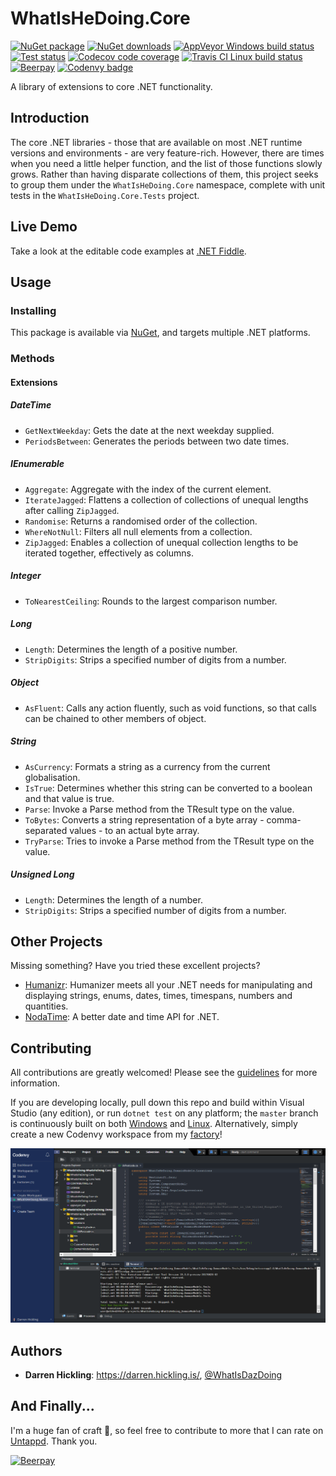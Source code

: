 # WhatIsHeDoing.Core

[![NuGet package](https://img.shields.io/nuget/v/WhatIsHeDoing.Core.svg)](https://www.nuget.org/packages/WhatIsHeDoing.Core/ 'NuGet package')
[![NuGet downloads](https://img.shields.io/nuget/dt/WhatIsHeDoing.Core.svg)](https://www.nuget.org/packages/WhatIsHeDoing.Core/ 'NuGet downloads')
[![AppVeyor Windows build status](https://ci.appveyor.com/api/projects/status/xshdrvqh387kqioe?svg=true)][appveyor]
[![Test status](https://img.shields.io/appveyor/tests/DarrenHickling/whatishedoing-core-e1tc9.svg)](https://ci.appveyor.com/project/DarrenHickling/whatishedoing-core-e1tc9 'Test status')
[![Codecov code coverage](https://codecov.io/gh/WhatIsHeDoing/WhatIsHeDoing.Core/branch/master/graph/badge.svg)](https://codecov.io/gh/WhatIsHeDoing/WhatIsHeDoing.Core 'Codecov code coverage')
[![Travis CI Linux build status](https://travis-ci.org/WhatIsHeDoing/WhatIsHeDoing.Core.svg)][travis]
[![Beerpay](https://beerpay.io/WhatIsHeDoing/WhatIsHeDoing.Core/badge.svg?style=flat)][beerpay]
[![Codenvy badge](https://codenvy.io/factory/resources/codenvy-contribute.svg)][codenvy]

A library of extensions to core .NET functionality.

## Introduction

The core .NET libraries - those that are available on most .NET runtime versions and environments -
are very feature-rich. However, there are times when you need a little helper function, and the list
of those functions slowly grows. Rather than having disparate collections of them, this project seeks
to group them under the `WhatIsHeDoing.Core` namespace, complete with unit tests in the `WhatIsHeDoing.Core.Tests`
project.

## Live Demo

Take a look at the editable code examples at [.NET Fiddle][dotnetfiddle].

## Usage

### Installing

This package is available via [NuGet][nuget], and targets multiple .NET platforms.

### Methods

#### Extensions

##### DateTime

* `GetNextWeekday`: Gets the date at the next weekday supplied.
* `PeriodsBetween`: Generates the periods between two date times.

##### IEnumerable

* `Aggregate`: Aggregate with the index of the current element.
* `IterateJagged`: Flattens a collection of collections of unequal lengths after calling `ZipJagged`.
* `Randomise`: Returns a randomised order of the collection.
* `WhereNotNull`: Filters all null elements from a collection.
* `ZipJagged`: Enables a collection of unequal collection lengths to be iterated together, effectively as columns.

##### Integer

* `ToNearestCeiling`: Rounds to the largest comparison number.

##### Long

* `Length`: Determines the length of a positive number.
* `StripDigits`: Strips a specified number of digits from a number.

##### Object

* `AsFluent`: Calls any action fluently, such as void functions, so that calls can be chained to other
members of object.

##### String

* `AsCurrency`: Formats a string as a currency from the current globalisation.
* `IsTrue`: Determines whether this string can be converted to a boolean and that value is true.
* `Parse`: Invoke a Parse method from the TResult type on the value.
* `ToBytes`: Converts a string representation of a byte array - comma-separated values - to an actual byte array.
* `TryParse`: Tries to invoke a Parse method from the TResult type on the value.

##### Unsigned Long

* `Length`: Determines the length of a number.
* `StripDigits`: Strips a specified number of digits from a number.

## Other Projects

Missing something? Have you tried these excellent projects?

* [Humanizr][humanizr]: Humanizer meets all your .NET needs for manipulating and displaying strings, enums, dates,
times, timespans, numbers and quantities.
* [NodaTime][nodatime]: A better date and time API for .NET.

## Contributing

All contributions are greatly welcomed! Please see the [guidelines][contributing] for more information.

If you are developing locally, pull down this repo and build within Visual Studio (any edition), or
run `dotnet test` on any platform; the `master` branch is continuously built on both [Windows][appveyor]
and [Linux][travis]. Alternatively, simply create a new Codenvy workspace from my [factory][codenvy]!

![Codenvy workspace](Codenvy-WhatIsHeDoing-NuGet.png)

## Authors

* **Darren Hickling**: https://darren.hickling.is/, [@WhatIsDazDoing][whatisdazdoing]

## And Finally...

I'm a huge fan of craft :beers:, so feel free to contribute to more that I can rate on [Untappd][untappd].
Thank you.

[![Beerpay](https://beerpay.io/WhatIsHeDoing/WhatIsHeDoing.Core/badge.svg?style=beer-square)][beerpay]

[appveyor]: https://ci.appveyor.com/project/DarrenHickling/whatishedoing-core-e1tc9
    "WhatIsHeDoing.Core - AppVeyor [Windows build]"
[beerpay]: https://beerpay.io/WhatIsHeDoing/WhatIsHeDoing.Core
[codenvy]: https://codenvy.io/f?name=nuget&user=whatishedoing "Start development on Codenvy"
[contributing]: CONTRIBUTING.md
[dotnetfiddle]: https://dotnetfiddle.net/xXbTcX "C# Online Compiler | .NET Fiddle"
[humanizr]: http://humanizr.net/
[nodatime]: https://nodatime.org/
[nuget]: https://www.nuget.org/packages/WhatIsHeDoing.Core/
[travis]: https://travis-ci.org/WhatIsHeDoing/WhatIsHeDoing.Core
    "WhatIsHeDoing/WhatIsHeDoing.Core - Travis CI [Linux build]"
[untappd]: https://untappd.com/user/WhatIsHeDoing
[whatisdazdoing]: https://twitter.com/WhatIsDazDoing "Darren Hickling (@WhatIsDazDoing) | Twitter"
